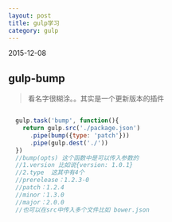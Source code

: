 ```yaml
---
layout: post
title: gulp学习
category: gulp
---
```


2015-12-08

##  gulp-bump
>  看名字很糊涂。。其实是一个更新版本的插件

``` javascript

  gulp.task('bump', function(){
    return gulp.src('./package.json')
      .pipe(bump({type: 'patch'}))
      .pipe(gulp.dest('./'))
  })
  //bump(opts) 这个函数中是可以传入参数的
  //1.version 比如说{version: 1.0.1}
  //2.type  这其中有4个
  //prerelease：1.2.3-0
  //patch：1.2.4
  //minor：1.3.0
  //major：2.0.0
  //也可以在src中传入多个文件比如 bower.json

```
